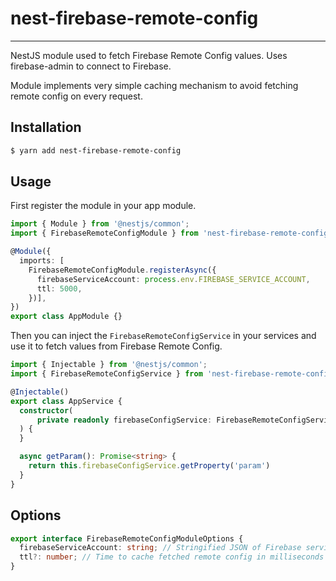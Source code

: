 # nest-firebase-remote-config

---
NestJS module used to fetch Firebase Remote Config values. Uses firebase-admin to connect to Firebase.

Module implements very simple caching mechanism to avoid fetching remote config on every request.

## Installation

```bash
$ yarn add nest-firebase-remote-config
```

## Usage

First register the module in your app module.
```typescript
import { Module } from '@nestjs/common';
import { FirebaseRemoteConfigModule } from 'nest-firebase-remote-config';

@Module({
  imports: [
    FirebaseRemoteConfigModule.registerAsync({
      firebaseServiceAccount: process.env.FIREBASE_SERVICE_ACCOUNT,
      ttl: 5000,
    })],
})
export class AppModule {}
```

Then you can inject the `FirebaseRemoteConfigService` in your services and use it to fetch values from Firebase Remote Config.

```typescript
import { Injectable } from '@nestjs/common';
import { FirebaseRemoteConfigService } from 'nest-firebase-remote-config';

@Injectable()
export class AppService {
  constructor(
      private readonly firebaseConfigService: FirebaseRemoteConfigService,
  ) {
  }

  async getParam(): Promise<string> {
    return this.firebaseConfigService.getProperty('param')
  }
}
```

## Options
```typescript
export interface FirebaseRemoteConfigModuleOptions {
  firebaseServiceAccount: string; // Stringified JSON of Firebase service account
  ttl?: number; // Time to cache fetched remote config in milliseconds
}

```